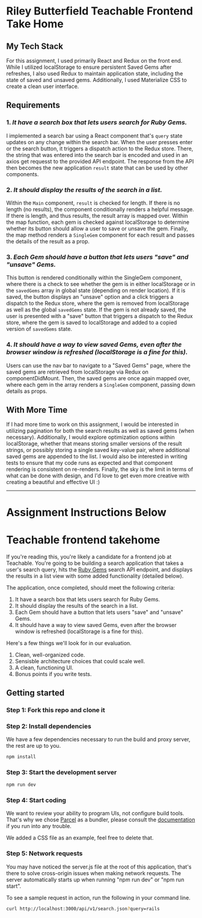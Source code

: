 # Riley Butterfield Teachable Frontend Take Home

## My Tech Stack

For this assignment, I used primarily React and Redux on the front end. While I utilized localStorage to ensure persistent Saved Gems after refreshes, I also used Redux to maintain application state, including the state of saved and unsaved gems. Additionally, I used Materialize CSS to create a clean user interface.

## Requirements

### 1. _It have a search box that lets users search for Ruby Gems._

I implemented a search bar using a React component that's `query` state updates on any change within the search bar. When the user presses enter or the search button, it triggers a dispatch action to the Redux store. There, the string that was entered into the search bar is encoded and used in an axios get requesst to the provided API endpoint. The response from the API then becomes the new application `result` state that can be used by other components.

### 2. _It should display the results of the search in a list._

Within the `Main` component, `result` is checked for length. If there is no length (no results), the component conditionally renders a helpful message. If there is length, and thus results, the result array is mapped over. Within the map function, each gem is checked against localStorage to determine whether its button should allow a user to save or unsave the gem. Finally, the map method renders a `SingleGem` component for each result and passes the details of the result as a prop.

### 3. _Each Gem should have a button that lets users "save" and "unsave" Gems._

This button is rendered conditionally within the SingleGem component, where there is a check to see whether the gem is in either localStorage or in the `savedGems` array in global state (depending on render location). If it is saved, the button displays an "unsave" option and a click triggers a dispatch to the Redux store, where the gem is removed from localStorage as well as the global `savedGems` state. If the gem is not already saved, the user is presented with a "save" button that triggers a dispatch to the Redux store, where the gem is saved to localStorage and added to a copied version of `savedGems` state.

### 4. _It should have a way to view saved Gems, even after the browser window is refreshed (localStorage is a fine for this)._

Users can use the nav bar to navigate to a "Saved Gems" page, where the saved gems are retrieved from localStorage via Redux on componentDidMount. Then, the saved gems are once again mapped over, where each gem in the array renders a `SingleGem` component, passing down details as props.

## With More Time

If I had more time to work on this assignment, I would be interested in utilizing pagination for both the search results as well as saved gems (when necessary). Additionally, I would explore optimization options within localStorage, whether that means storing smaller versions of the result strings, or possibly storing a single saved key-value pair, where additional saved gems are appended to the list. I would also be interested in writing tests to ensure that my code runs as expected and that component rendering is consistent on re-renders. Finally, the sky is the limit in terms of what can be done with design, and I'd love to get even more creative with creating a beautiful and effective UI :)

---

# Assignment Instructions Below

# Teachable frontend takehome

If you're reading this, you're likely a candidate for a frontend job at Teachable. You're going to be building a search application that takes a user's search query, hits the [Ruby Gems](https://rubygems.org/) search API endpoint, and displays the results in a list view with some added functionality (detailed below).

The application, once completed, should meet the following criteria:

1. It have a search box that lets users search for Ruby Gems.
2. It should display the results of the search in a list.
3. Each Gem should have a button that lets users "save" and "unsave" Gems.
4. It should have a way to view saved Gems, even after the browser window is refreshed (localStorage is a fine for this).

Here's a few things we'll look for in our evaluation.

1. Clean, well-organized code.
2. Sensisble architecture choices that could scale well.
3. A clean, functioning UI.
4. Bonus points if you write tests.

## Getting started

### Step 1: Fork this repo and clone it

### Step 2: Install dependencies

We have a few dependencies necessary to run the build and proxy server, the rest are up to you.

```bash
npm install
```

### Step 3: Start the development server

```bash
npm run dev
```

### Step 4: Start coding

We want to review your ability to program UIs, not configure build tools. That's why we chose [Parcel](https://parceljs.org/) as a bundler, please consult the [documentation](https://parceljs.org/getting_started.html) if you run into any trouble.

We added a CSS file as an example, feel free to delete that.

### Step 5: Network requests

You may have noticed the server.js file at the root of this application, that's there to solve cross-origin issues when making network requests. The server automatically starts up when running "npm run dev" or "npm run start".

To see a sample request in action, run the following in your command line.

```bash
curl http://localhost:3000/api/v1/search.json?query=rails
```
